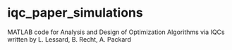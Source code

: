 # iqc_paper_simulations
MATLAB code for Analysis and Design of Optimization Algorithms via IQCs written by L. Lessard, B. Recht, A. Packard

